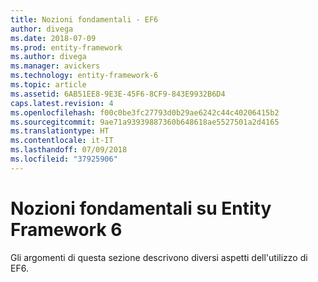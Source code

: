 ```yaml
---
title: Nozioni fondamentali - EF6
author: divega
ms.date: 2018-07-09
ms.prod: entity-framework
ms.author: divega
ms.manager: avickers
ms.technology: entity-framework-6
ms.topic: article
ms.assetid: 6AB51EE8-9E3E-45F6-8CF9-843E9932B6D4
caps.latest.revision: 4
ms.openlocfilehash: f00c0be3fc27793d0b29ae6242c44c40206415b2
ms.sourcegitcommit: 9ae71a93939887360b648618ae5527501a2d4165
ms.translationtype: HT
ms.contentlocale: it-IT
ms.lasthandoff: 07/09/2018
ms.locfileid: "37925906"
---
```

# <a name="entity-framework-6-fundamentals"></a>Nozioni fondamentali su Entity Framework 6
Gli argomenti di questa sezione descrivono diversi aspetti dell'utilizzo di EF6.
